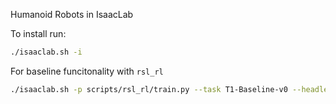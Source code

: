 Humanoid Robots in IsaacLab

To install run:
```bash
./isaaclab.sh -i
```

For baseline funcitonality with `rsl_rl`

```bash
./isaaclab.sh -p scripts/rsl_rl/train.py --task T1-Baseline-v0 --headless --video
```